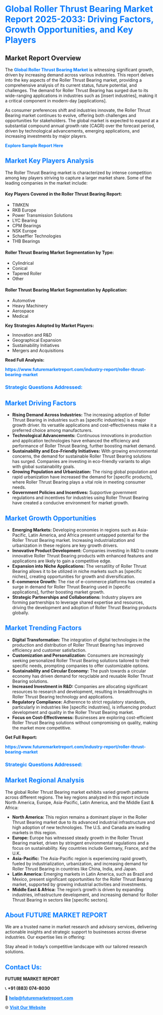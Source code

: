 <h1 style="color: #007BFF;">Global Roller Thrust Bearing Market Report 2025-2033: Driving Factors, Growth Opportunities, and Key Players</h1>

<section id="overview">
<h2>Market Report Overview</h2>
<p>The <a href="https://www.futuremarketreport.com/industry-report/roller-thrust-bearing-market" style="color: #007BFF; text-decoration: none;"><strong>Global Roller Thrust Bearing Market</strong></a> is witnessing significant growth, driven by increasing demand across various industries. This report delves into the key aspects of the Roller Thrust Bearing market, providing a comprehensive analysis of its current status, future potential, and challenges. The demand for Roller Thrust Bearing has surged due to its wide-ranging applications in industries such as [insert industries], making it a critical component in modern-day [applications].</p>
<p>As consumer preferences shift and industries innovate, the Roller Thrust Bearing market continues to evolve, offering both challenges and opportunities for stakeholders. The global market is expected to expand at a substantial compound annual growth rate (CAGR) over the forecast period, driven by technological advancements, emerging applications, and increasing investments by major players.</p>
</section>

<section id="overview">
<p><a href="https://www.futuremarketreport.com/request-sample/reportId=87682" style="color: #007BFF; text-decoration: none;"><strong>Explore Sample Report Here</strong></a></p>
</section>

<section id="key-players">
<h2 style="color: #007BFF;">Market Key Players Analysis</h2>
<p>The Roller Thrust Bearing market is characterized by intense competition among key players striving to capture a larger market share. Some of the leading companies in the market include:</p>
<h4>Key Players Covered in the Roller Thrust Bearing Report:</h4>
<ul><li>TIMKEN</li><li>RKB Europe</li><li>Power Transmission Solutions</li><li>LYC Bearing</li><li>CPM Bearings</li><li>NSK Europe</li><li>Schaeffler Technologies</li><li>THB Bearings</li></ul>
<h4>Roller Thrust Bearing Market Segmentation by Type:</h4>
<ul><li>Cylindrical</li><li>Conical</li><li>Tapered Roller</li><li>Other</li></ul>

<h4>Roller Thrust Bearing Market Segmentation by Application:</h4>
<ul><li>Automotive</li><li>Heavy Machinery</li><li>Aerospace</li><li>Medical</li></ul>
<p><strong>Key Strategies Adopted by Market Players:</strong></p>
<ul>
<li>Innovation and R&D</li>
<li>Geographical Expansion</li>
<li>Sustainability Initiatives</li>
<li>Mergers and Acquisitions</li>
</ul>
</section>

<section>
<p><strong>Read Full Analysis: </strong></p><a href="https://www.futuremarketreport.com/industry-report/roller-thrust-bearing-market" style="color: #007BFF; text-decoration: none;"><strong>https://www.futuremarketreport.com/industry-report/roller-thrust-bearing-market</strong></a>
<h3 style="color: #007BFF;">Strategic Questions Addressed:</h3>
</section>

<section id="driving-factors">
<h2 style="color: #007BFF;">Market Driving Factors</h2>
<ul>
<li><strong>Rising Demand Across Industries:</strong> The increasing adoption of Roller Thrust Bearing in industries such as [specific industries] is a major growth driver. Its versatile applications and cost-effectiveness make it a preferred choice among manufacturers.</li>
<li><strong>Technological Advancements:</strong> Continuous innovations in production and application technologies have enhanced the efficiency and performance of Roller Thrust Bearing, further boosting market demand.</li>
<li><strong>Sustainability and Eco-Friendly Initiatives:</strong> With growing environmental concerns, the demand for sustainable Roller Thrust Bearing solutions has surged. Companies are investing in eco-friendly variants to align with global sustainability goals.</li>
<li><strong>Growing Population and Urbanization:</strong> The rising global population and rapid urbanization have increased the demand for [specific products], where Roller Thrust Bearing plays a vital role in meeting consumer needs.</li>
<li><strong>Government Policies and Incentives:</strong> Supportive government regulations and incentives for industries using Roller Thrust Bearing have created a conducive environment for market growth.</li>
</ul>
</section>

<section id="growth-opportunities">
<h2 style="color: #007BFF;">Market Growth Opportunities</h2>
<ul>
<li><strong>Emerging Markets:</strong> Developing economies in regions such as Asia-Pacific, Latin America, and Africa present untapped potential for the Roller Thrust Bearing market. Increasing industrialization and urbanization in these regions are key growth drivers.</li>
<li><strong>Innovative Product Development:</strong> Companies investing in R&D to create innovative Roller Thrust Bearing products with enhanced features and applications are likely to gain a competitive edge.</li>
<li><strong>Expansion into Niche Applications:</strong> The versatility of Roller Thrust Bearing allows it to be utilized in niche markets such as [specific niches], creating opportunities for growth and diversification.</li>
<li><strong>E-commerce Growth:</strong> The rise of e-commerce platforms has created a surge in demand for Roller Thrust Bearing used in [specific applications], further boosting market growth.</li>
<li><strong>Strategic Partnerships and Collaborations:</strong> Industry players are forming partnerships to leverage shared expertise and resources, driving the development and adoption of Roller Thrust Bearing products globally.</li>
</ul>
</section>

<section id="trending-factors">
<h2 style="color: #007BFF;">Market Trending Factors</h2>
<ul>
<li><strong>Digital Transformation:</strong> The integration of digital technologies in the production and distribution of Roller Thrust Bearing has improved efficiency and customer satisfaction.</li>
<li><strong>Customization and Personalization:</strong> Consumers are increasingly seeking personalized Roller Thrust Bearing solutions tailored to their specific needs, prompting companies to offer customizable options.</li>
<li><strong>Sustainability and Circular Economy:</strong> The push towards a circular economy has driven demand for recyclable and reusable Roller Thrust Bearing solutions.</li>
<li><strong>Increased Investment in R&D:</strong> Companies are allocating significant resources to research and development, resulting in breakthroughs in Roller Thrust Bearing technology and applications.</li>
<li><strong>Regulatory Compliance:</strong> Adherence to strict regulatory standards, particularly in industries like [specific industries], is influencing product development and quality in the Roller Thrust Bearing market.</li>
<li><strong>Focus on Cost-Effectiveness:</strong> Businesses are exploring cost-efficient Roller Thrust Bearing solutions without compromising on quality, making the market more competitive.</li>
</ul>
</section>

<section>
<p><strong>Get Full Report: </strong></p><a href="https://www.futuremarketreport.com/industry-report/roller-thrust-bearing-market" style="color: #007BFF; text-decoration: none;"><strong>https://www.futuremarketreport.com/industry-report/roller-thrust-bearing-market</strong></a>
<h3 style="color: #007BFF;">Strategic Questions Addressed:</h3>
</section>


<section id="regional-analysis">
<h2 style="color: #007BFF;">Market Regional Analysis</h2>
<p>The global Roller Thrust Bearing market exhibits varied growth patterns across different regions. The key regions analyzed in this report include North America, Europe, Asia-Pacific, Latin America, and the Middle East & Africa:</p>
<ul>
<li><strong>North America:</strong> This region remains a dominant player in the Roller Thrust Bearing market due to its advanced industrial infrastructure and high adoption of new technologies. The U.S. and Canada are leading markets in this region.</li>
<li><strong>Europe:</strong> Europe has witnessed steady growth in the Roller Thrust Bearing market, driven by stringent environmental regulations and a focus on sustainability. Key countries include Germany, France, and the U.K.</li>
<li><strong>Asia-Pacific:</strong> The Asia-Pacific region is experiencing rapid growth, fueled by industrialization, urbanization, and increasing demand for Roller Thrust Bearing in countries like China, India, and Japan.</li>
<li><strong>Latin America:</strong> Emerging markets in Latin America, such as Brazil and Mexico, present significant opportunities for the Roller Thrust Bearing market, supported by growing industrial activities and investments.</li>
<li><strong>Middle East & Africa:</strong> The region’s growth is driven by expanding industries, infrastructure development, and increasing demand for Roller Thrust Bearing in sectors like [specific sectors].</li>
</ul>
</section>

<footer>
<h2 style="color: #007BFF;">About FUTURE MARKET REPORT</h2>
<p>We are a trusted name in market research and advisory services, delivering actionable insights and strategic support to businesses across diverse industries. Our expertise lies in offering:</p>

<p>Stay ahead in today’s competitive landscape with our tailored research solutions.</p>

<h2 style="color: #007BFF;">Contact Us:</h2>
<p><strong>FUTURE MARKET REPORT</strong></p>
<p>📞 <strong>+91 (883) 074-8030</strong></p>
<p>📧 <strong><a href="mailto:help@futuremarketreport.com" style="color: #007BFF;">help@futuremarketreport.com</a></strong></p>
<p>🌐 <strong><a href="https://www.futuremarketreport.com/" style="color: #007BFF;">Visit Our Website</a></strong></p>
</footer>